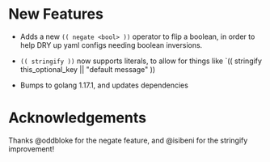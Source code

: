 # New Features

- Adds a new `(( negate <bool> ))` operator to flip a boolean, in order
  to help DRY up yaml configs needing boolean inversions.

- `(( stringify ))` now supports literals, to allow for things like `(( stringify this_optional_key || "default message" ))

- Bumps to golang 1.17.1, and updates dependencies

# Acknowledgements

Thanks @oddbloke for the negate feature, and @isibeni for the stringify improvement!
